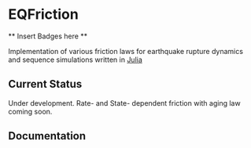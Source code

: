 # EQFriction

** Insert Badges here **

Implementation of various friction laws for earthquake rupture dynamics and sequence simulations written in [Julia](https://julialang.org)

## Current Status
Under development. Rate- and State- dependent friction with aging law coming soon.

## Documentation


